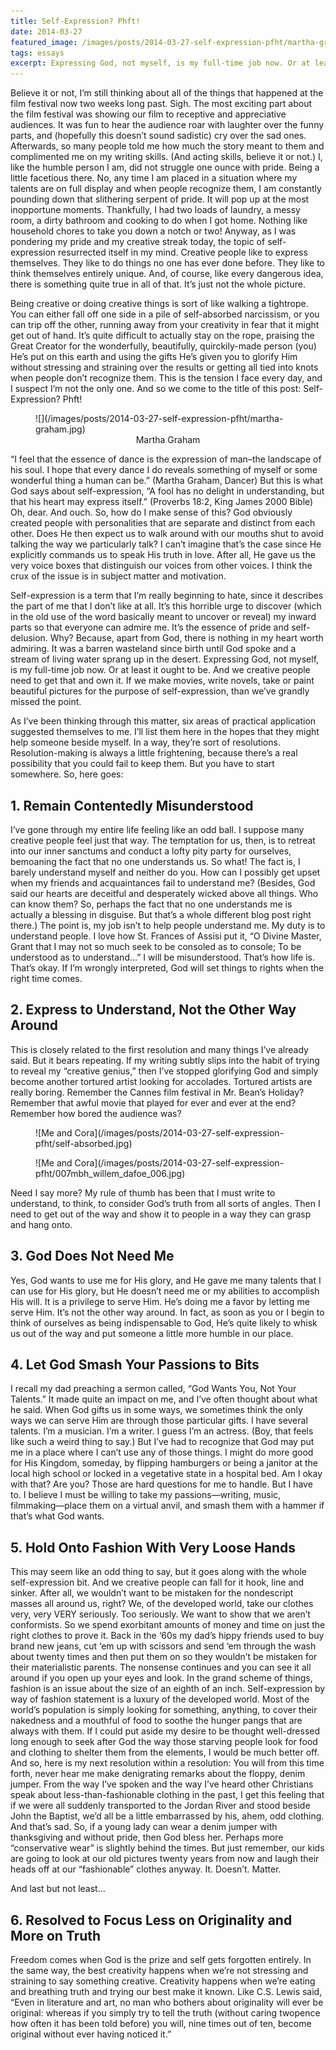 ```yaml
---
title: Self-Expression? Phft!
date: 2014-03-27
featured_image: /images/posts/2014-03-27-self-expression-pfht/martha-graham.jpg
tags: essays
excerpt: Expressing God, not myself, is my full-time job now. Or at least it ought to be.  And we creative people need to get that and own it. If we make movies, write novels,  take or paint beautiful pictures for the purpose of self-expression, than we’ve grandly missed the point.
---
```


Believe it or not, I’m still thinking about all of the things that happened at the film festival now two weeks long past. Sigh. The most exciting part about the film festival was showing our film to receptive and appreciative audiences. It was fun to hear the audience roar with laughter over the funny parts, and (hopefully this doesn’t sound sadistic) cry over the sad ones. Afterwards, so many people told me how much the story meant to them and complimented me on my writing skills. (And acting skills, believe it or not.) I, like the humble person I am, did not struggle one ounce with pride. Being a little facetious there. No, any time I am placed in a situation where my talents are on full display and when people recognize them, I am constantly pounding down that slithering serpent of pride. It will pop up at the most inopportune moments. Thankfully, I had two loads of laundry, a messy room, a dirty bathroom and cooking to do when I got home. Nothing like household chores to take you down a notch or two!  Anyway, as I was pondering my pride and my creative streak today, the topic of self-expression resurrected itself in my mind. Creative people like to express themselves. They like to do things no one has ever done before. They like to think themselves entirely unique. And, of course, like every dangerous idea, there is something quite true in all of that. It’s just not the whole picture.

Being creative or doing creative things is sort of like walking a tightrope. You can either fall off one side in a pile of self-absorbed narcissism, or you can trip off the other, running away from your creativity in fear that it might get out of hand. It’s quite difficult to actually stay on the rope, praising the Great Creator for the wonderfully, beautifully, quirckily-made person (you) He’s put on this earth and using the gifts He’s given you to glorify Him without stressing and straining over the results or getting all tied into knots when people don’t recognize them. This is the tension I face every day, and I suspect I’m not the only one. And so we come to the title of this post: Self-Expression? Phft!

<figure markdown="1">
![](/images/posts/2014-03-27-self-expression-pfht/martha-graham.jpg)
<figcaption style="text-align:center;">Martha Graham</figcaption>
</figure>

“I feel that the essence of dance is the expression of man–the landscape of his soul. I hope that every dance I do reveals something of myself or some wonderful thing a human can be.” (Martha Graham, Dancer) But this is what God says about self-expression, “A fool has no delight in understanding, but that his heart may express itself.” (Proverbs 18:2, King James 2000 Bible) Oh, dear. And ouch. So, how do I make sense of this? God obviously created people with personalities that are separate and distinct from each other. Does He then expect us to walk around with our mouths shut to avoid talking the way we particularly talk? I can’t imagine that’s the case since He explicitly commands us to speak His truth in love. After all, He gave us the very voice boxes that distinguish our voices from other voices. I think the crux of the issue is in subject matter and motivation.

Self-expression is a term that I’m really beginning to hate, since it describes the part of me that I don’t like at all. It’s this horrible urge to discover (which in the old use of the word basically meant to uncover or reveal) my inward parts so that everyone can admire me. It’s the essence of pride and self-delusion. Why? Because, apart from God, there is nothing in my heart worth admiring. It was a barren wasteland since birth until God spoke and a stream of living water sprang up in the desert. Expressing God, not myself, is my full-time job now. Or at least it ought to be.  And we creative people need to get that and own it. If we make movies, write novels,  take or paint beautiful pictures for the purpose of self-expression, than we’ve grandly missed the point.

As I’ve been thinking through this matter, six areas of practical application suggested themselves to me. I’ll list them here in the hopes that they might help someone beside myself. In a way, they’re sort of resolutions. Resolution-making is always a little frightening, because there’s a real possibility that you could fail to keep them. But you have to start somewhere. So, here goes:

## 1. Remain Contentedly Misunderstood

I’ve gone through my entire life feeling like an odd ball. I suppose many creative people feel just that way. The temptation for us, then, is to retreat into our inner sanctums and conduct a lofty pity party for ourselves, bemoaning the fact that no one understands us. So what! The fact is, I barely understand myself and neither do you. How can I possibly get upset when my friends and acquaintances fail to understand me? (Besides, God said our hearts are deceitful and desperately wicked above all things. Who can know them? So, perhaps the fact that no one understands me is actually a blessing in disguise. But that’s a whole different blog post right there.) The point is, my job isn’t to help people understand me. My duty is to understand people. I love how St. Frances of Assisi put it, “O Divine Master, Grant that I may not so much seek to be consoled as to console; To be understood as to understand…” I will be misunderstood. That’s how life is. That’s okay. If I’m wrongly interpreted, God will set things to rights when the right time comes.

## 2. Express to Understand, Not the Other Way Around

This is closely related to the first resolution and many things I’ve already said. But it bears repeating. If my writing subtly slips into the habit of trying to reveal my “creative genius,” then I’ve stopped glorifying God and simply become another tortured artist looking for accolades. Tortured artists are really boring. Remember the Cannes film festival in Mr. Bean’s Holiday? Remember that awful movie that played for ever and ever at the end? Remember how bored the audience was?




<figure markdown="1">
![Me and Cora](/images/posts/2014-03-27-self-expression-pfht/self-absorbed.jpg)
</figure>

<figure markdown="1">
![Me and Cora](/images/posts/2014-03-27-self-expression-pfht/007mbh_willem_dafoe_006.jpg)
</figure>

Need I say more? My rule of thumb has been that I must write to understand, to think, to consider God’s truth from all sorts of angles. Then I need to get out of the way and show it to people in a way they can grasp and hang onto.

## 3. God Does Not Need Me

Yes, God wants to use me for His glory, and He gave me many talents that I can use for His glory, but He doesn’t need me or my abilities to accomplish His will. It is a privilege to serve Him. He’s doing me a favor by letting me serve Him. It’s not the other way around. In fact, as soon as you or I begin to think of ourselves as being indispensable to God, He’s quite likely to whisk us out of the way and put someone a little more humble in our place.

## 4. Let God Smash Your Passions to Bits

I recall my dad preaching a sermon called, “God Wants You, Not Your Talents.” It made quite an impact on me, and I’ve often thought about what he said. When God gifts us in some ways, we sometimes think the only ways we can serve Him are through those particular gifts. I have several talents. I’m a musician. I’m a writer. I guess I’m an actress. (Boy, that feels like such a weird thing to say.) But I’ve had to recognize that God may put me in a place where I can’t use any of those things. I might do more good for His Kingdom, someday, by flipping hamburgers or being a janitor at the local high school or locked in a vegetative state in a hospital bed. Am I okay with that? Are you? Those are hard questions for me to handle.  But I have to. I believe I must be willing to take my passions—writing, music, filmmaking—place them on a virtual anvil, and smash them with a hammer if that’s what God wants.

## 5. Hold Onto Fashion With Very Loose Hands

This may seem like an odd thing to say, but it goes along with the whole self-expression bit. And we creative people can fall for it hook, line and sinker. After all, we wouldn’t want to be mistaken for the nondescript masses all around us, right? We, of the developed world, take our clothes very, very VERY seriously. Too seriously. We want to show that we aren’t conformists. So we spend exorbitant amounts of money and time on just the right clothes to prove it. Back in the ‘60s my dad’s hippy friends used to buy brand new jeans, cut ‘em up with scissors and send ‘em through the wash about twenty times and then put them on so they wouldn’t be mistaken for their materialistic parents. The nonsense continues and you can see it all around if you open up your eyes and look.  In the grand scheme of things, fashion is an issue about the size of an eighth of an inch. Self-expression by way of fashion statement is a luxury of the developed world. Most of the world’s population is simply looking for something, anything, to cover their nakedness and a mouthful of food to soothe the hunger pangs that are always with them. If I could put aside my desire to be thought well-dressed long enough to seek after God the way those starving people look for food and clothing to shelter them from the elements, I would be much better off. And so, here is my next resolution within a resolution: You will from this time forth, never hear me make denigrating remarks about the floppy, denim jumper. From the way I’ve spoken and the way I’ve heard other Christians speak about less-than-fashionable clothing in the past, I get this feeling that if we were all suddenly transported to the Jordan River and stood beside John the Baptist, we’d all be a little embarrassed by his, ahem, odd clothing. And that’s sad. So, if a young lady can wear a denim jumper with thanksgiving and without pride, then God bless her. Perhaps more “conservative wear” is slightly behind the times. But just remember, our kids are going to look at our old pictures twenty years from now and laugh their heads off at our “fashionable” clothes anyway. It. Doesn’t. Matter.

And last but not least…

## 6. Resolved to Focus Less on Originality and More on Truth

Freedom comes when God is the prize and self gets forgotten entirely. In the same way, the best creativity happens when we’re not stressing and straining to say something creative. Creativity happens when we’re eating and breathing truth and trying our best make it known. Like C.S. Lewis said, “Even in literature and art, no man who bothers about originality will ever be original: whereas if you simply try to tell the truth (without caring twopence how often it has been told before) you will, nine times out of ten, become original without ever having noticed it.”
